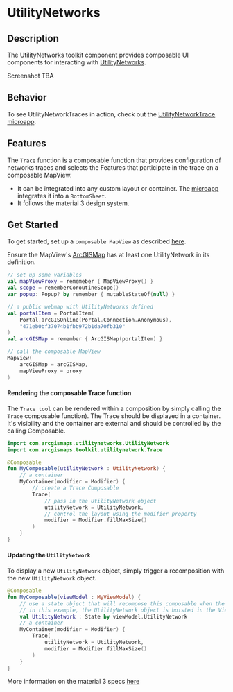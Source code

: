 

# UtilityNetworks

## Description

The UtilityNetworks toolkit component provides composable UI components for interacting with [UtilityNetworks](https://developers.arcgis.com/kotlin/api-reference/arcgis-maps-kotlin/com.arcgismaps.utilitynetworks/-utility-network/index.html?query=class%20UtilityNetwork).

Screenshot TBA
<!-- ![Screenshot](screenshot.png) -->

## Behavior

To see UtilityNetworkTraces in action, check out the [UtilityNetworkTrace microapp](../../microapps/UtilityNetworkTraceApp).

## Features

The `Trace` function is a composable function that provides configuration of networks traces and selects the Features that participate in the trace on a composable MapView.
- It can be integrated into any custom layout or container. The [microapp](../../microapps/UtilityNetworkTraceApp) integrates it into a `BottomSheet`.
- It follows the material 3 design system.

## Get Started

To get started, set up a `composable MapView` as described [here](../geoview-compose/README.md).

Ensure the MapView's [ArcGISMap](https://developers.arcgis.com/kotlin/api-reference/arcgis-maps-kotlin/com.arcgismaps.mapping/-arc-g-i-s-map/index.html?query=class%20ArcGISMap) has at least one UtilityNetwork in its definition.

```kotlin
// set up some variables
val mapViewProxy = rememeber { MapViewProxy() }
val scope = rememberCoroutineScope()
var popup: Popup? by remember { mutableStateOf(null) }

// a public webmap with UtilityNetworks defined
val portalItem = PortalItem(
    Portal.arcGISOnline(Portal.Connection.Anonymous),
    "471eb0bf37074b1fbb972b1da70fb310"
)
val arcGISMap = remember { ArcGISMap(portalItem) }

// call the composable MapView
MapView(
    arcGISMap = arcGISMap,
    mapViewProxy = proxy
)
```
#### Rendering the composable Trace function

The `Trace tool` can be rendered within a composition by simply calling the `Trace` composable function). The Trace should be displayed in a container. It's visibility and the container are external and should be controlled by the calling Composable.

```kotlin
import com.arcgismaps.utilitynetworks.UtilityNetwork
import com.arcgismaps.toolkit.utilitynetwork.Trace

@Composable  
fun MyComposable(utilityNetwork : UtilityNetwork) {  
    // a container  
    MyContainer(modifier = Modifier) {
    	// create a Trace Composable
        Trace(  
            // pass in the UtilityNetwork object  
            utilityNetwork = UtilityNetwork,
	        // control the layout using the modifier property  
	        modifier = Modifier.fillMaxSize()
	    )  
    }  
} 
```  

#### Updating the `UtilityNetwork`

To display a new `UtilityNetwork` object, simply trigger a recomposition with the new `UtilityNetwork` object.

```kotlin  
@Composable  
fun MyComposable(viewModel : MyViewModel) {  
    // use a state object that will recompose this composable when the UtilityNetwork changes
    // in this example, the UtilityNetwork object is hoisted in the ViewModel
    val UtilityNetwork : State by viewModel.UtilityNetwork  
    // a container  
    MyContainer(modifier = Modifier) {
        Trace(    
	        utilityNetwork = UtilityNetwork,  
	        modifier = Modifier.fillMaxSize()
	    )  
    }  
}
```  

More information on the material 3 specs [here](https://m3.material.io/components/text-fields/specs#e4964192-72ad-414f-85b4-4b4357abb83c)

